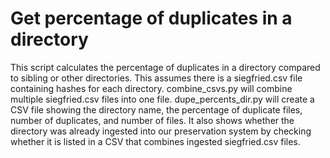 # Get percentage of duplicates in a directory

This script calculates the percentage of duplicates in a directory compared to sibling or other directories. This assumes there is a siegfried.csv file containing hashes for each directory. combine_csvs.py will combine multiple siegfried.csv files into one file. dupe_percents_dir.py will create a CSV file showing the directory name, the percentage of duplicate files, number of duplicates, and number of files. It also shows whether the directory was already ingested into our preservation system by checking whether it is listed in a CSV that combines ingested siegfried.csv files.
